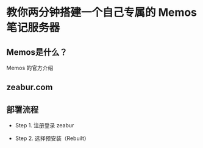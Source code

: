 # 教你两分钟搭建一个自己专属的 Memos 笔记服务器

## Memos是什么？

Memos 的官方介绍

## zeabur.com

## 部署流程

- Step 1. 注册登录 zeabur

- Step 2. 选择预安装（Rebuilt）
